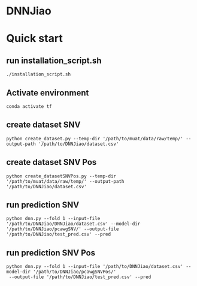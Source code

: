 # DNNJiao

# Quick start

## run installation_script.sh
```
./installation_script.sh
```

## Activate environment
```
conda activate tf
```

## create dataset SNV
```
python create_dataset.py --temp-dir '/path/to/muat/data/raw/temp/' --output-path '/path/to/DNNJiao/dataset.csv'
```

## create dataset SNV Pos
```
python create_datasetSNVPos.py --temp-dir '/path/to/muat/data/raw/temp/' --output-path '/path/to/DNNJiao/dataset.csv'
```


## run prediction SNV
```
python dnn.py --fold 1 --input-file '/path/to/DNNJiao/DNNJiao/dataset.csv' --model-dir '/path/to/DNNJiao/pcawgSNV/' --output-file '/path/to/DNNJiao/test_pred.csv' --pred
```

## run prediction SNV Pos
```
python dnn.py --fold 1 --input-file '/path/to/DNNJiao/dataset.csv' --model-dir '/path/to/DNNJiao/pcawgSNVPos/'
 --output-file '/path/to/DNNJiao/test_pred.csv' --pred
```